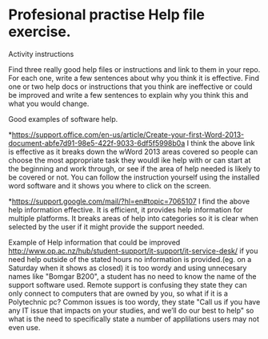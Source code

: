 # Profesional practise Help file exercise.
Activity instructions

Find three really good help files or instructions and link to them in your repo. For each one, write a few sentences about why you think it is effective.
Find one or two help docs or instructions that you think are ineffective or could be improved and write a few sentences to explain why you think this and what you would change.

Good examples of software help.

*https://support.office.com/en-us/article/Create-your-first-Word-2013-document-abfe7d91-98e5-422f-9033-6df5f5998b0a
I think the above link is effective as it breaks down the wWord 2013 areas covered so people can choose the most appropriate task they wouldl ike help with or can start at the beginning and work through, or see if the area of help needed is likely to be covered or not. You can follow the instruction yourself using the installed word software and it shows you where to click on the screen.

*https://support.google.com/mail/?hl=en#topic=7065107
I find the above help information effective. It is efficient, it provides help information for multiple platforms. It breaks areas of help into categories so it is clear when selected by the user if it might provide the support needed.




Example of Help information that could be improved
http://www.op.ac.nz/hub/student-support/it-support/it-service-desk/
if you need help outside of the stated hours no information is provided.(eg. on a Saturday when it shows as closed)
it is too wordy and using unnecesary names like "Bomgar B200", a student has no need to know the name of the support software used.
Remote support is confusing they state they can only connect to computers that are owned by you, so what if it is a Polytechnic pc?
Common issues is too wordy, they state "Call us if you have any IT issue that impacts on your studies, and we’ll do our best to help" so what is the need to specifically state a number of applilations users may not even use.



